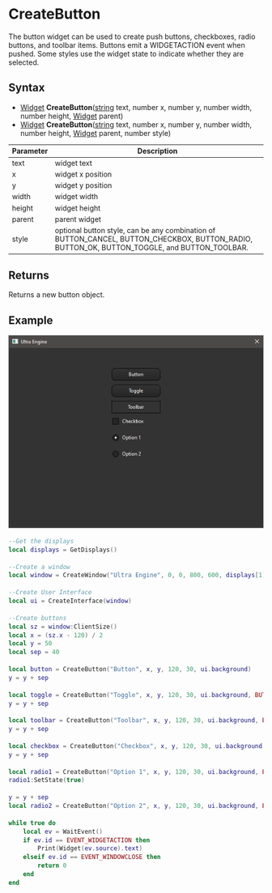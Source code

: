 # CreateButton

The button widget can be used to create push buttons, checkboxes, radio buttons, and toolbar items. Buttons emit a WIDGETACTION event when pushed. Some styles use the widget state to indicate whether they are selected.

## Syntax

- [Widget](Widget.md) **CreateButton**([string](https://www.lua.org/manual/5.4/manual.html#6.4) text, number x, number y, number width, number height, [Widget](Widget.md) parent)
- [Widget](Widget.md) **CreateButton**([string](https://www.lua.org/manual/5.4/manual.html#6.4) text, number x, number y, number width, number height, [Widget](Widget.md) parent, number style)

| Parameter | Description |
| --- | --- |
| text | widget text |
| x | widget x position |
| y | widget y position |
| width | widget width |
| height | widget height |
| parent | parent widget |
| style | optional button style, can be any combination of BUTTON_CANCEL, BUTTON_CHECKBOX, BUTTON_RADIO, BUTTON_OK, BUTTON_TOGGLE, and BUTTON_TOOLBAR. |

## Returns

Returns a new button object.

## Example

![](https://github.com/Leadwerks/Documentation/raw/master/Images/CreateButton.png)

```lua
--Get the displays
local displays = GetDisplays()

--Create a window
local window = CreateWindow("Ultra Engine", 0, 0, 800, 600, displays[1], WINDOW_TITLEBAR | WINDOW_CENTER)

--Create User Interface
local ui = CreateInterface(window)

--Create buttons
local sz = window:ClientSize()
local x = (sz.x - 120) / 2
local y = 50
local sep = 40

local button = CreateButton("Button", x, y, 120, 30, ui.background)
y = y + sep

local toggle = CreateButton("Toggle", x, y, 120, 30, ui.background, BUTTON_TOGGLE)
y = y + sep

local toolbar = CreateButton("Toolbar", x, y, 120, 30, ui.background, BUTTON_TOOLBAR)
y = y + sep

local checkbox = CreateButton("Checkbox", x, y, 120, 30, ui.background, BUTTON_CHECKBOX)
y = y + sep

local radio1 = CreateButton("Option 1", x, y, 120, 30, ui.background, BUTTON_RADIO)
radio1:SetState(true)

y = y + sep
local radio2 = CreateButton("Option 2", x, y, 120, 30, ui.background, BUTTON_RADIO)

while true do
    local ev = WaitEvent()
    if ev.id == EVENT_WIDGETACTION then
        Print(Widget(ev.source).text)
    elseif ev.id == EVENT_WINDOWCLOSE then
        return 0
    end
end
```
